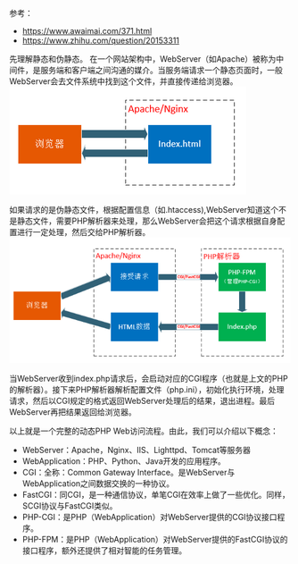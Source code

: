 参考：
- https://www.awaimai.com/371.html
- https://www.zhihu.com/question/20153311
  
先理解静态和伪静态。
在一个网站架构中，WebServer（如Apache）被称为中间件，是服务端和客户端之间沟通的媒介。当服务端请求一个静态页面时，一般WebServer会去文件系统中找到这个文件，并直接传递给浏览器。
![](/images/19-7-4_PHP_FashCGI和PHP-FMP的关系1.png)
  
如果请求的是伪静态文件，根据配置信息（如.htaccess),WebServer知道这个不是静态文件，需要PHP解析器来处理，那么WebServer会把这个请求根据自身配置进行一定处理，然后交给PHP解析器。
![](/images/19-7-4_PHP_FashCGI和PHP-FMP的关系2.png)
  
当WebServer收到index.php请求后，会启动对应的CGI程序（也就是上文的PHP的解析器）。接下来PHP解析器解析配置文件（php.ini），初始化执行环境，处理请求，然后以CGI规定的格式返回WebServer处理后的结果，退出进程。最后WebServer再把结果返回给浏览器。
  
以上就是一个完整的动态PHP Web访问流程。由此，我们可以介绍以下概念：
- WebServer：Apache，Nginx、IIS、Lighttpd、Tomcat等服务器
- WebApplication：PHP、Python、Java开发的应用程序。
- CGI：全称：Common Gateway Interface。是WebServer与WebApplication之间数据交换的一种协议。
- FastCGI：同CGI，是一种通信协议，单笔CGI在效率上做了一些优化。同样，SCGI协议与FastCGI类似。
- PHP-CGI：是PHP（WebApplication）对WebServer提供的CGI协议接口程序。
- PHP-FPM：是PHP（WebApplication）对WebServer提供的FastCGI协议的接口程序，额外还提供了相对智能的任务管理。